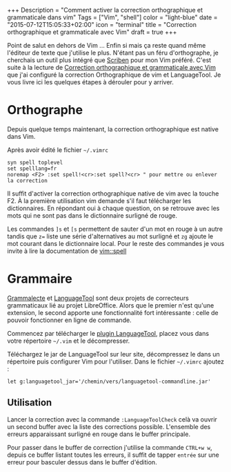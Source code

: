 +++
Description = "Comment activer la correction orthographique et grammaticale dans vim"
Tags = ["Vim", "shell"]
color = "light-blue"
date = "2015-07-12T15:05:33+02:00"
icon = "terminal"
title = "Correction orthographique et grammaticale avec Vim"
draft = true
+++

Point de salut en dehors de Vim ... Enfin si mais ça reste quand même l'éditeur
de texte que j'utilise le plus. N'étant pas un féru d'orthographe, je cherchais
un outil plus intégré que [Scriben](http://www.scriben.com) pour mon Vim
préféré. C'est suite à la lecture de [Correction orthographique et grammaticale avec Vim](http://blog.fedora-fr.org/metal3d/post/Correction-orthographique-et-grammaticale-avec-Vim)
que j'ai configuré la correction Orthographique de vim et LanguageTool. Je
vous livre ici les quelques étapes à dérouler pour y arriver.

# Orthographe

Depuis quelque temps maintenant, la correction orthographique est native dans Vim.

Après avoir édité le fichier `~/.vimrc`

    syn spell toplevel
    set spelllang=fr
    noremap <F2> :set spell!<cr>:set spell?<cr> " pour mettre ou enlever la correction

Il suffit d'activer la correction orthographique native de vim avec la touche F2. À la première utilisation vim demande s'il faut télécharger les dictionnaires. En répondant oui à chaque question, on se retrouve avec les mots qui ne sont pas dans le dictionnaire surligné de rouge. 

Les commandes `]s` et `[s` permettent de sauter d'un mot en rouge à un autre tandis que `z=` liste une série d'alternatives au mot surligné et `zg` ajoute le mot courant dans le dictionnaire local. Pour le reste des commandes je vous invite à lire la documentation de [vim::spell](http://vimdoc.sourceforge.net/htmldoc/spell.html)

# Grammaire

[Grammalecte](http://www.dicollecte.org/grammalecte/) et [LanguageTool](https://languagetool.org/) sont deux projets de correcteurs grammaticaux lié au projet LibreOffice. Alors que le premier n'est qu'une extension, le second apporte une fonctionnalité fort intéressante : celle de pouvoir fonctionner en ligne de commande.

Commencez par télécharger le [plugin LanguageTool](http://www.vim.org/scripts/script.php?script_id=3223), placez vous dans votre répertoire `~/.vim` et le décompresser.

Téléchargez le jar de LanguageTool sur leur site, décompressez le dans un répertoire puis configurer Vim pour l'utiliser. Dans le fichier `~/.vimrc` ajoutez :

    let g:languagetool_jar='/chemin/vers/languagetool-commandline.jar'

## Utilisation

Lancer la correction avec la commande `:LanguageToolCheck` celà va ouvrir un second buffer avec la liste des corrections possible. L'ensemble des erreurs apparaissant surligné en rouge dans le buffer principale. 

Pour passer dans le buffer de correction j'utilise la commande `CTRL+w w`, depuis ce buffer listant toutes les erreurs, il suffit de tapper `entrée` sur une erreur pour basculer dessus dans le buffer d'édition.
